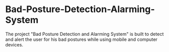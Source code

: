 # Bad-Posture-Detection-Alarming-System
The project "Bad Posture Detection and Alarming System" is built to detect and alert the user for his bad postures while using mobile and computer devices.
